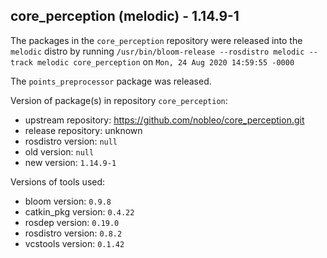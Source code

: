 ## core_perception (melodic) - 1.14.9-1

The packages in the `core_perception` repository were released into the `melodic` distro by running `/usr/bin/bloom-release --rosdistro melodic --track melodic core_perception` on `Mon, 24 Aug 2020 14:59:55 -0000`

The `points_preprocessor` package was released.

Version of package(s) in repository `core_perception`:

- upstream repository: https://github.com/nobleo/core_perception.git
- release repository: unknown
- rosdistro version: `null`
- old version: `null`
- new version: `1.14.9-1`

Versions of tools used:

- bloom version: `0.9.8`
- catkin_pkg version: `0.4.22`
- rosdep version: `0.19.0`
- rosdistro version: `0.8.2`
- vcstools version: `0.1.42`


